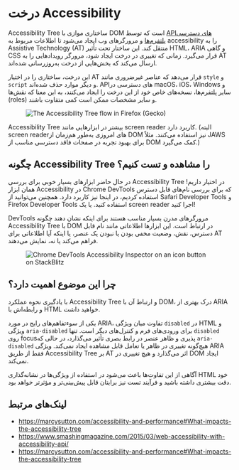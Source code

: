 # درخت Accessibility

Accessibility Tree ساختاری موازی با DOM است که توسط [APIهای دسترسی پلتفرم‌ها](https://www.smashingmagazine.com/2015/03/web-accessibility-with-accessibility-api/) و مرورگرهای وب ایجاد می‌شود تا اطلاعات مربوط به accessibility را به Assistive Technology (AT) منتقل کند. این ساختار تحت تأثیر HTML، ARIA و گاهی CSS قرار می‌گیرد. زمانی که تغییری در درخت ایجاد شود، مرورگر رویدادهایی را به AT ارسال می‌کند که بخش‌هایی از درخت به‌روزرسانی شده‌اند.

این درخت، ساختاری را در اختیار AT قرار می‌دهد که عناصر غیرضروری مانند `style` و `script` و دیگر موارد حذف شده‌اند. APIهای دسترسی در macOS، iOS، Windows و سایر پلتفرم‌ها، نسخه‌های خاص خود از این درخت را ایجاد می‌کنند، به این معنا که نقش‌ها (roles) و سایر مشخصات ممکن است کمی متفاوت باشند.

<figure className="my-6">
    <img src="/geckoflow-ax-tree.png" alt="The Accessibility Tree flow in Firefox (Gecko)" />
</figure>

Accessibility Tree بیشتر در ابزارهایی مانند screen reader کاربرد دارد. (البته screen readerهای امروزی به‌طور هم‌زمان از DOM نیز استفاده می‌کنند. مثلاً JAWS برای بهبود تجربه در صفحات فاقد دسترسی مناسب از DOM کمک می‌گیرد.)

## چگونه Accessibility Tree را مشاهده و تست کنیم؟

در حال حاضر ابزارهای بسیار خوبی برای بررسی Accessibility Tree در اختیار داریم! همان ابزار Accessibility در Chrome DevTools که برای بررسی نام‌های قابل دسترس استفاده کردیم، در اینجا نیز کاربرد دارد. همچنین می‌توانید از Safari Developer Tools و Firefox Developer Tools استفاده کنید. یا یک screen reader اجرا کنید!

DevTools مرورگرهای مدرن بسیار مناسب هستند برای اینکه نشان دهند چگونه Accessibility Tree با DOM در ارتباط است. این ابزارها اطلاعاتی مانند نام قابل دسترس، نقش، وضعیت مخفی بودن یا نبودن یک عنصر، یا اینکه آیا اطلاعاتی برای AT فراهم می‌کند یا نه، نمایش می‌دهند.

<figure className="my-6">
    <img src="/devtools-accessible-name.png" alt="Chrome DevTools Accessibility Inspector on an icon button on StackBlitz" />
</figure>

## چرا این موضوع اهمیت دارد؟

با یادگیری نحوه عملکرد Accessibility Tree و ارتباط آن با DOM، درک بهتری از ARIA و رابطه‌اش با HTML خواهید داشت.

یکی از سوء‌تفاهم‌های رایج در مورد ARIA، تفاوت میان ویژگی `disabled` در HTML و ویژگی `aria-disabled` برای ورودی‌های فرم و کنترل‌های دیگر است. تنها `disabled` روی focusپذیری و ظاهر عنصر در رابط بصری تأثیر می‌گذارد، در حالی که `aria-disabled` هیچ‌گونه تغییری در ظاهر یا تعامل قابل مشاهده ایجاد نمی‌کند. ویژگی ARIA فقط از طریق Accessibility Tree بر AT اثر می‌گذارد و هیچ تغییری در DOM ایجاد نمی‌کند.

آگاهی از این تفاوت‌ها باعث می‌شود در استفاده از ویژگی‌ها در نشانه‌گذاری HTML خود دقت بیشتری داشته باشید و فرآیند تست نیز برایتان قابل پیش‌بینی‌تر و مؤثرتر خواهد بود.

## لینک‌های مرتبط
- https://marcysutton.com/accessibility-and-performance#What-impacts-the-accessibility-tree
- https://www.smashingmagazine.com/2015/03/web-accessibility-with-accessibility-api/
- https://marcysutton.com/accessibility-and-performance#What-impacts-the-accessibility-tree